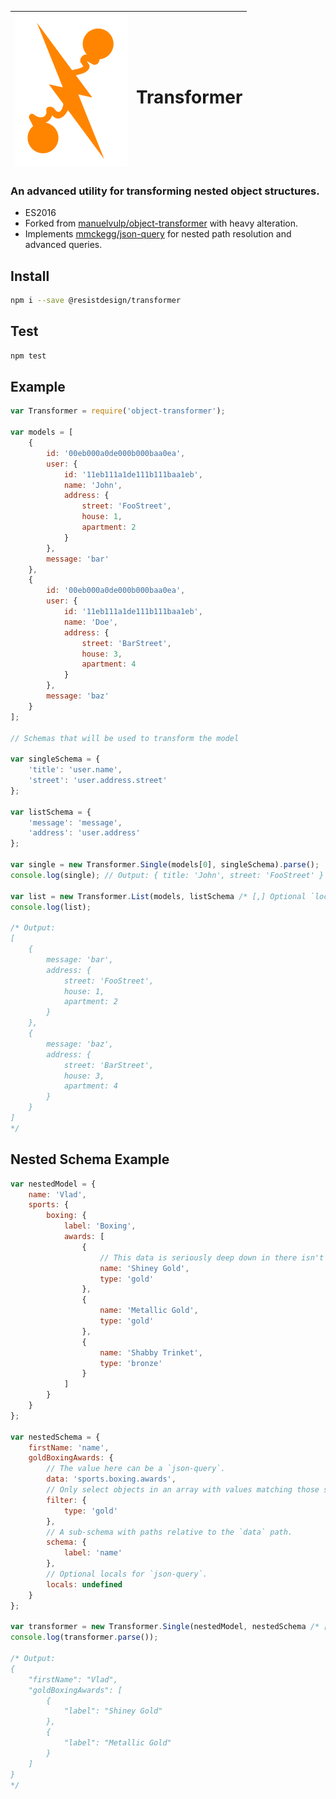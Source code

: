 | ![Transformer](logo.svg) | <h1>Transformer</h1> |
|--------------------------|----------------------|

### An advanced utility for transforming nested object structures.

- ES2016
- Forked from [manuelvulp/object-transformer](https://github.com/manuelvulp/object-transformer)
with heavy alteration.
- Implements [mmckegg/json-query](http://github.com/mmckegg/json-query)
for nested path resolution and advanced queries.

## Install

```bash
npm i --save @resistdesign/transformer
```

## Test

```bash
npm test
```

## Example

```javascript
var Transformer = require('object-transformer');

var models = [
    {
        id: '00eb000a0de000b000baa0ea',
        user: {
            id: '11eb111a1de111b111baa1eb',
            name: 'John',
            address: {
                street: 'FooStreet',
                house: 1,
                apartment: 2
            }
        },
        message: 'bar'
    },
    {
        id: '00eb000a0de000b000baa0ea',
        user: {
            id: '11eb111a1de111b111baa1eb',
            name: 'Doe',
            address: {
                street: 'BarStreet',
                house: 3,
                apartment: 4
            }
        },
        message: 'baz'
    }
];

// Schemas that will be used to transform the model

var singleSchema = {
    'title': 'user.name',
    'street': 'user.address.street'
};

var listSchema = {
    'message': 'message',
    'address': 'user.address'
};

var single = new Transformer.Single(models[0], singleSchema).parse();
console.log(single); // Output: { title: 'John', street: 'FooStreet' }

var list = new Transformer.List(models, listSchema /* [,] Optional `locals` for `json-query` */ ).parse();
console.log(list);  

/* Output:
[
    {
        message: 'bar',
        address: {
            street: 'FooStreet',
            house: 1,
            apartment: 2
        }
    },
    { 
        message: 'baz',
        address: {
            street: 'BarStreet',
            house: 3,
            apartment: 4
        }
    }
]
*/
```
## Nested Schema Example

```javascript
var nestedModel = {
    name: 'Vlad',
    sports: {
        boxing: {
            label: 'Boxing',
            awards: [
                {
                    // This data is seriously deep down in there isn't it?!
                    name: 'Shiney Gold',
                    type: 'gold'
                },
                {
                    name: 'Metallic Gold',
                    type: 'gold'
                },
                {
                    name: 'Shabby Trinket',
                    type: 'bronze'
                }
            ]
        }
    }
};

var nestedSchema = {
    firstName: 'name',
    goldBoxingAwards: {
        // The value here can be a `json-query`.
        data: 'sports.boxing.awards',
        // Only select objects in an array with values matching those specified in the filter.
        filter: {
            type: 'gold'
        },
        // A sub-schema with paths relative to the `data` path.
        schema: {
            label: 'name'
        },
        // Optional locals for `json-query`.
        locals: undefined
    }
};

var transformer = new Transformer.Single(nestedModel, nestedSchema /* [,] Optional `locals` for `json-query` */ );
console.log(transformer.parse());

/* Output:
{
    "firstName": "Vlad",
    "goldBoxingAwards": [
        {
            "label": "Shiney Gold"
        },
        {
            "label": "Metallic Gold"
        }
    ]
}
*/
```
